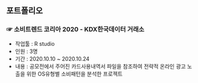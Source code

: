 ## 포트폴리오
###  ☞ 소비트렌드 코리아 2020 - KDX한국데이터 거래소 
* 작업툴 : R studio
* 인원 : 3명
* 기간 : 2020.10.10 ~ 2020.10.24
* 내용 : 공모전에서 주어진 카드사용내역서 파일을 참조하여 전략적 온라인 광고 노출을 위한 OS유형별 소비패턴을 분석한 프로젝트

